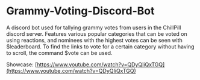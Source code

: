 # Grammy-Voting-Discord-Bot
A discord bot used for tallying grammy votes from users in the ChillPill discord server. 
Features various popular categories that can be voted on using reactions, and nominees with the highest votes can be seen with $leaderboard.
To find the links to vote for a certain category without having to scroll, the command $vote can be used.

Showcase: 
[https://www.youtube.com/watch?v=QDyQIiQxTGQ](https://www.youtube.com/watch?v=QDyQIiQxTGQ)
